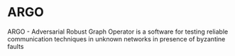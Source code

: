 # ARGO
ARGO - Adversarial Robust Graph Operator is a software for testing reliable communication techniques in unknown networks in presence of byzantine faults
